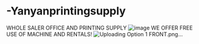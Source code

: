 # -Yanyanprintingsupply
WHOLE SALER OFFICE AND PRINTING SUPPLY
![image](https://github.com/user-attachments/assets/ba331901-4f06-4eec-8445-9f57200ba713)
WE OFFER FREE USE OF MACHINE AND RENTALS!
![Uploading Option 1 FRONT.png…]()
